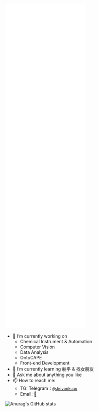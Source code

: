 
![Metrics](/github-metrics.svg)


- 🔭 I’m currently working on 
  - Chemical Instrument & Automation
  - Computer Vision
  - Data Analysis
  - OntoCAPE
  - Front-end Development
- 🌱 I’m currently learning 躺平 & 找女朋友
- 💬 Ask me about anything you like
- 📫 How to reach me: 
  - TG: Telegram：[`@shevonkuan`](https://t.me/shevonkuan)
  - Email: [📧](mailto:shevonkuan@datagrids.cn)

![Anurag's GitHub stats](https://github-readme-stats.vercel.app/api?username=ShevonKuan&count_private=true&show_icons=true&theme=onedark&include_all_commits=true)



